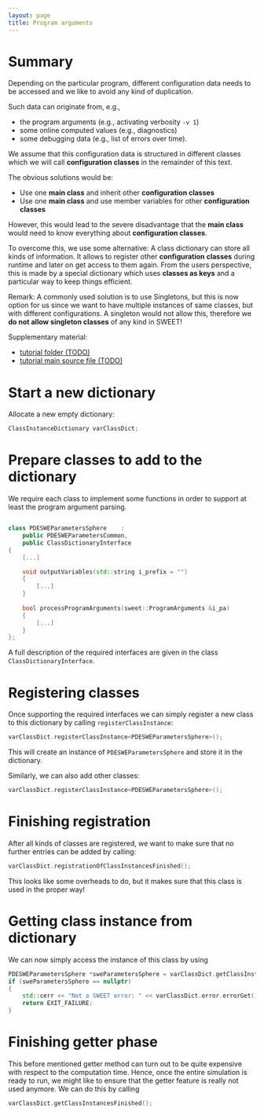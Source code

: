 ```yaml
---
layout: page
title: Program arguments
---
```


# Summary #

Depending on the particular program, different configuration data needs to be accessed and we like to avoid any kind of duplication.

Such data can originate from, e.g.,

 * the program arguments (e.g., activating verbosity ```-v 1```)
 * some online computed values (e.g., diagnostics)
 * some debugging data (e.g., list of errors over time).
 
We assume that this configuration data is structured in different classes which we will call **configuration classes** in the remainder of this text.

The obvious solutions would be:
 * Use one **main class** and inherit other **configuration classes**
 * Use one **main class** and use member variables for other **configuration classes**
 
However, this would lead to the severe disadvantage that the **main class** would need to know everything about **configuration classes**.

To overcome this, we use some alternative: A class dictionary can store all kinds of information.
It allows to register other **configuration classes** during runtime and later on get access to them again.
From the users perspective, this is made by a special dictionary which uses **classes as keys** and a particular way to keep things efficient.


Remark: A commonly used solution is to use Singletons, but this is now option for us since we want to have multiple instances of same classes, but with different configurations. A singleton would not allow this, therefore we **do not allow singleton classes** of any kind in SWEET!


Supplementary material:
 * [tutorial folder (TODO)](https://github.com/schreiberx/sweet/tree/master/tutorials/classDict/classDict)
 * [tutorial main source file (TODO)](https://github.com/schreiberx/sweet/tree/master/tutorials/classDict/classDict)




# Start a new dictionary

Allocate a new empty dictionary:

```c++
ClassInstanceDictionary varClassDict;
```


# Prepare classes to add to the dictionary

We require each class to implement some functions in order to support at least the program argument parsing.

```c++

class PDESWEParametersSphere	:
	public PDESWEParametersCommon,
	public ClassDictionaryInterface
{
	[...]

	void outputVariables(std::string i_prefix = "")
	{
		[...]
	}
	
	bool processProgramArguments(sweet::ProgramArguments &i_pa)
	{
		[...]
	}
};
```

A full description of the required interfaces are given in the class ```ClassDictionaryInterface```.



# Registering classes

Once supporting the required interfaces we can simply register a new class to this dictionary by calling ```registerClassInstance```:


```c++
varClassDict.registerClassInstance<PDESWEParametersSphere>();
```

This will create an instance of ```PDESWEParametersSphere``` and store it in the dictionary.

Similarly, we can also add other classes:
```c++
varClassDict.registerClassInstance<PDESWEParametersSphere>();
```

# Finishing registration

After all kinds of classes are registered, we want to make sure that no further entries can be added by calling:
```c++
varClassDict.registrationOfClassInstancesFinished();
```
This looks like some overheads to do, but it makes sure that this class is used in the proper way!


# Getting class instance from dictionary

We can now simply access the instance of this class by using
```c++
PDESWEParametersSphere *sweParametersSphere = varClassDict.getClassInstance<PDESWEParametersSphere>();
if (sweParametersSphere == nullptr)
{
	std::cerr << "Not a SWEET error: " << varClassDict.error.errorGet() << std::endl;
	return EXIT_FAILURE;
}
```


# Finishing getter phase


This before mentioned getter method can turn out to be quite expensive with respect to the computation time.
Hence, once the entire simulation is ready to run, we might like to ensure that the getter feature is really not used anymore.
We can do this by calling

```c++
varClassDict.getClassInstancesFinished();
```
